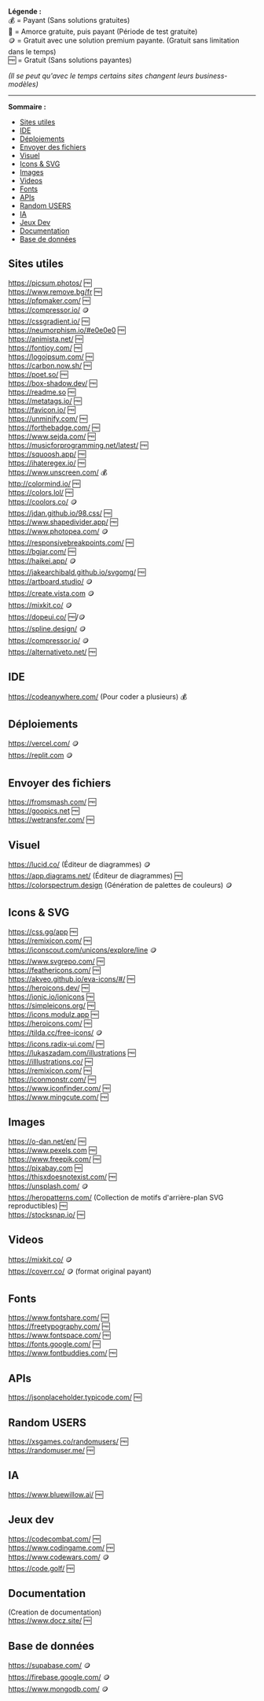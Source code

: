 **Légende :**   
💰 = Payant (Sans solutions gratuites)   
💸 = Amorce gratuite, puis payant (Période de test gratuite)   
🪙 = Gratuit avec une solution premium payante. (Gratuit sans limitation dans le temps)   
🆓 = Gratuit (Sans solutions payantes)   
      
*(Il se peut qu'avec le temps certains sites changent leurs business-modèles)*      
         
___
**Sommaire :**

- [Sites utiles](#sites-utiles)
- [IDE](#ide)
- [Déploiements](#déploiements)
- [Envoyer des fichiers](#envoyer-des-fichiers)
- [Visuel](#visuel)
- [Icons & SVG](#icons--svg)
- [Images](#images)
- [Videos](#videos)
- [Fonts](#fonts)
- [APIs](#apis)
- [Random USERS](#random-users)
- [IA](#ia)
- [Jeux Dev](#jeux-dev)
- [Documentation](#documentation)
- [Base de données](#base-de-données)

## Sites utiles
https://picsum.photos/ 🆓      
https://www.remove.bg/fr 🆓     
https://pfpmaker.com/ 🆓      
https://compressor.io/ 🪙       
https://cssgradient.io/ 🆓      
https://neumorphism.io/#e0e0e0 🆓      
https://animista.net/ 🆓      
https://fontjoy.com/ 🆓      
https://logoipsum.com/  🆓      
https://carbon.now.sh/ 🆓      
https://poet.so/ 🆓         
https://box-shadow.dev/ 🆓      
https://readme.so 🆓      
https://metatags.io/ 🆓      
https://favicon.io/ 🆓      
https://unminify.com/ 🆓      
https://forthebadge.com/ 🆓      
https://www.sejda.com/ 🆓      
https://musicforprogramming.net/latest/ 🆓      
https://squoosh.app/ 🆓      
https://ihateregex.io/ 🆓     
https://www.unscreen.com/ 💰      
http://colormind.io/ 🆓      
https://colors.lol/ 🆓      
https://coolors.co/ 🪙      
https://jdan.github.io/98.css/ 🆓      
https://www.shapedivider.app/ 🆓   
https://www.photopea.com/ 🪙      
https://responsivebreakpoints.com/ 🆓   
https://bgjar.com/ 🆓      
https://haikei.app/ 🪙       
https://jakearchibald.github.io/svgomg/ 🆓      
https://artboard.studio/ 🪙       
https://create.vista.com 🪙       
https://mixkit.co/ 🪙       
https://dopeui.co/  🆓/🪙        
https://spline.design/ 🪙       
https://compressor.io/ 🪙       
https://alternativeto.net/ 🆓      

      
## IDE
https://codeanywhere.com/ (Pour coder a plusieurs) 💰   

## Déploiements
https://vercel.com/ 🪙    
https://replit.com 🪙

## Envoyer des fichiers
https://fromsmash.com/ 🆓   
https://goopics.net 🆓   
https://wetransfer.com/ 🆓   

## Visuel
https://lucid.co/ (Éditeur de diagrammes) 🪙   
https://app.diagrams.net/ (Éditeur de diagrammes) 🆓   
https://colorspectrum.design (Génération de palettes de couleurs) 🪙   

## Icons & SVG
https://css.gg/app 🆓     
https://remixicon.com/ 🆓     
https://iconscout.com/unicons/explore/line 🪙      
https://www.svgrepo.com/ 🆓     
https://feathericons.com/ 🆓       
https://akveo.github.io/eva-icons/#/ 🆓      
https://heroicons.dev/ 🆓     
https://ionic.io/ionicons 🆓   
https://simpleicons.org/ 🆓   
https://icons.modulz.app 🆓   
https://heroicons.com/ 🆓   
https://tilda.cc/free-icons/ 🪙   
https://icons.radix-ui.com/ 🆓      
https://lukaszadam.com/illustrations 🆓      
https://illlustrations.co/ 🆓      
https://remixicon.com/ 🆓      
https://iconmonstr.com/ 🆓      
https://www.iconfinder.com/ 🆓     
https://www.mingcute.com/ 🆓    

## Images
https://o-dan.net/en/ 🆓      
https://www.pexels.com 🆓      
https://www.freepik.com/ 🆓      
https://pixabay.com 🆓      
https://thisxdoesnotexist.com/ 🆓      
https://unsplash.com/ 🪙      
https://heropatterns.com/ (Collection de motifs d'arrière-plan SVG reproductibles) 🆓         
https://stocksnap.io/ 🆓   

## Videos
https://mixkit.co/ 🪙      
https://coverr.co/ 🪙 (format original payant)  

## Fonts
https://www.fontshare.com/ 🆓      
https://freetypography.com/ 🆓      
https://www.fontspace.com/ 🆓      
https://fonts.google.com/ 🆓      
https://www.fontbuddies.com/ 🆓  

## APIs
https://jsonplaceholder.typicode.com/ 🆓  

## Random USERS
https://xsgames.co/randomusers/ 🆓      
https://randomuser.me/ 🆓 

## IA      
https://www.bluewillow.ai/ 🆓         

## Jeux dev      
https://codecombat.com/ 🆓      
https://www.codingame.com/ 🆓     
https://www.codewars.com/ 🪙      
https://code.golf/ 🆓      
            
## Documentation      
(Creation de documentation)      
https://www.docz.site/ 🆓      

## Base de données        
https://supabase.com/ 🪙     
https://firebase.google.com/ 🪙      
https://www.mongodb.com/ 🪙      
